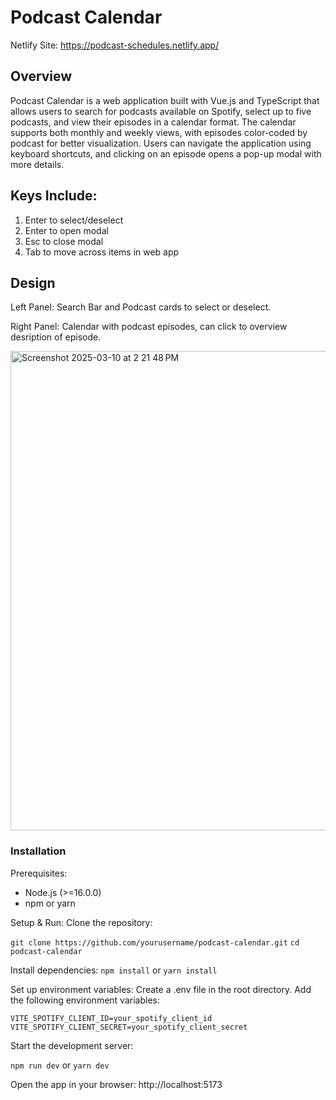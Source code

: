 # Podcast Calendar

Netlify Site: 
https://podcast-schedules.netlify.app/

## Overview

Podcast Calendar is a web application built with Vue.js and TypeScript that allows users to search for podcasts available on Spotify, select up to five podcasts, and view their episodes in a calendar format. The calendar supports both monthly and weekly views, with episodes color-coded by podcast for better visualization. Users can navigate the application using keyboard shortcuts, and clicking on an episode opens a pop-up modal with more details.

## Keys Include:
1. Enter to select/deselect
2. Enter to open modal
3. Esc to close modal
4. Tab to move across items in web app
   
## Design
Left Panel:
Search Bar and Podcast cards to select or deselect.

Right Panel:
Calendar with podcast episodes, can click to overview desription of episode.

<img width="767" alt="Screenshot 2025-03-10 at 2 21 48 PM" src="https://github.com/user-attachments/assets/3a79a2ec-0d4e-4561-a181-7d54b6e1857c" />


### Installation

Prerequisites:
- Node.js (>=16.0.0)
- npm or yarn

Setup & Run:
Clone the repository:

`git clone https://github.com/yourusername/podcast-calendar.git`
`cd podcast-calendar`

Install dependencies:
`npm install`
or
`yarn install`

Set up environment variables:
Create a .env file in the root directory.
Add the following environment variables:

`VITE_SPOTIFY_CLIENT_ID=your_spotify_client_id`
`VITE_SPOTIFY_CLIENT_SECRET=your_spotify_client_secret`

Start the development server:

`npm run dev`
or
`yarn dev`

Open the app in your browser: http://localhost:5173

